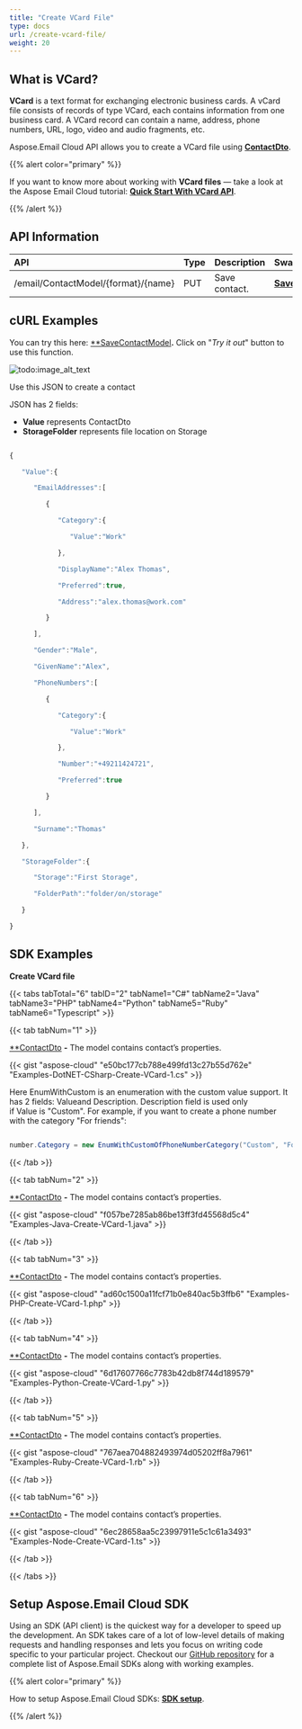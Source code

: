 ```yaml
---
title: "Create VCard File"
type: docs
url: /create-vcard-file/
weight: 20
---
```




## **What is VCard?**
**VCard** is a text format for exchanging electronic business cards. A vCard file consists of records of type VCard, each contains information from one business card. A VCard record can contain a name, address, phone numbers, URL, logo, video and audio fragments, etc.


Aspose.Email Cloud API allows you to create a VCard file using [**ContactDto**](https://github.com/aspose-email-cloud/aspose-email-cloud-dotnet/blob/master/docs/ContactDto.md).



{{% alert color="primary" %}} 

If you want to know more about working with **VCard files** — take a look at the Aspose Email Cloud tutorial: [**Quick Start With VCard API**](/quick-start-with-vcard-api/).

{{% /alert %}} 
## **API Information**

|**API**|**Type**|**Description**|**Swagger Link**|
| :- | :- | :- | :- |
|/email/ContactModel/{format}/{name}|PUT|Save contact.|[**SaveContactModel**](https://apireference.aspose.cloud/email/#/ContactModel/SaveContactModel)|
## **cURL Examples**
You can try this here: [**SaveContactModel](https://apireference.aspose.cloud/email/#/ContactModel/SaveContactModel)**.** Click on "*Try it out*" button to use this function. 

![todo:image\_alt\_text](/images/icons/grey\_arrow\_down.png)

Use this JSON to create a contact

JSON has 2 fields:

- **Value** represents ContactDto
- **StorageFolder** represents file location on Storage

```javascript

{

   "Value":{

      "EmailAddresses":[

         {

            "Category":{

               "Value":"Work"

            },

            "DisplayName":"Alex Thomas",

            "Preferred":true,

            "Address":"alex.thomas@work.com"

         }

      ],

      "Gender":"Male",

      "GivenName":"Alex",

      "PhoneNumbers":[

         {

            "Category":{

               "Value":"Work"

            },

            "Number":"+49211424721",

            "Preferred":true

         }

      ],

      "Surname":"Thomas"

   },

   "StorageFolder":{

      "Storage":"First Storage",

      "FolderPath":"folder/on/storage"

   }

}

```


## **SDK Examples**
**Create VCard file**

{{< tabs tabTotal="6" tabID="2" tabName1="C#" tabName2="Java" tabName3="PHP" tabName4="Python" tabName5="Ruby" tabName6="Typescript" >}}

{{< tab tabNum="1" >}}

[**ContactDto](https://github.com/aspose-email-cloud/aspose-email-cloud-dotnet/blob/master/docs/ContactDto.md) **-** The model contains contact’s properties.

{{< gist "aspose-cloud" "e50bc177cb788e499fd13c27b55d762e" "Examples-DotNET-CSharp-Create-VCard-1.cs" >}}

Here EnumWithCustom is an enumeration with the custom value support. It has 2 fields: Valueand Description. Description field is used only if Value is "Custom". For example, if you want to create a phone number with the category "For friends":

```csharp

number.Category = new EnumWithCustomOfPhoneNumberCategory("Custom", "For friends")

```

{{< /tab >}}

{{< tab tabNum="2" >}}

[**ContactDto](https://github.com/aspose-email-cloud/aspose-email-cloud-java/blob/37ee732853b3f483c1af14402662fe790ad5aaf9/docs/ContactDto.md) **-** The model contains contact’s properties.

{{< gist "aspose-cloud" "f057be7285ab86be13ff3fd45568d5c4" "Examples-Java-Create-VCard-1.java" >}}

{{< /tab >}}

{{< tab tabNum="3" >}}



[**ContactDto](https://github.com/aspose-email-cloud/aspose-email-cloud-php/blob/3a5c2c35a31629493aa484b65870622165570db8/doc/ContactDto.md) **-** The model contains contact’s properties.

{{< gist "aspose-cloud" "ad60c1500a11fcf71b0e840ac5b3ffb6" "Examples-PHP-Create-VCard-1.php" >}}

{{< /tab >}}

{{< tab tabNum="4" >}}

[**ContactDto](https://github.com/aspose-email-cloud/aspose-email-cloud-python/blob/22a14eb5f9ca38fcf2e79193a2890d3018fbaf84/sdk/docs/ContactDto.md) **-** The model contains contact’s properties.

{{< gist "aspose-cloud" "6d17607766c7783b42db8f744d189579" "Examples-Python-Create-VCard-1.py" >}}

{{< /tab >}}

{{< tab tabNum="5" >}}



[**ContactDto](https://github.com/aspose-email-cloud/aspose-email-cloud-ruby/blob/f3225bb43730f601716d5aa26c0f5e1734a64833/docs/ContactDto.md) **-** The model contains contact’s properties.

{{< gist "aspose-cloud" "767aea704882493974d05202ff8a7961" "Examples-Ruby-Create-VCard-1.rb" >}}

{{< /tab >}}

{{< tab tabNum="6" >}}

[**ContactDto](https://github.com/aspose-email-cloud/aspose-email-cloud-node/blob/0d0ec4f4a9ca1beb87e3c194f1ac69630d5205fe/doc/ContactDto.md) **-** The model contains contact’s properties.

{{< gist "aspose-cloud" "6ec28658aa5c23997911e5c1c61a3493" "Examples-Node-Create-VCard-1.ts" >}}

{{< /tab >}}

{{< /tabs >}}


## **Setup Aspose.Email Cloud SDK**
Using an SDK (API client) is the quickest way for a developer to speed up the development. An SDK takes care of a lot of low-level details of making requests and handling responses and lets you focus on writing code specific to your particular project. Checkout our [GitHub repository](https://github.com/aspose-email-cloud) for a complete list of Aspose.Email SDKs along with working examples.

{{% alert color="primary" %}} 

How to setup Aspose.Email Cloud SDKs: [**SDK setup**](/sdk-setup/).

{{% /alert %}}
